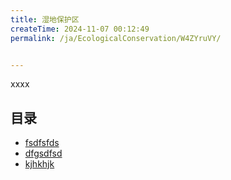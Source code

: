 ```yaml
---
title: 湿地保护区
createTime: 2024-11-07 00:12:49
permalink: /ja/EcologicalConservation/W4ZYruVY/


---
```


xxxx

## 目录
- [fsdfsfds](./1.fsdfsfds.md)
- [dfgsdfsd](./2.dfgsdfsd.md)
- [kjhkhjk](./3.kjhkhjk.md)
